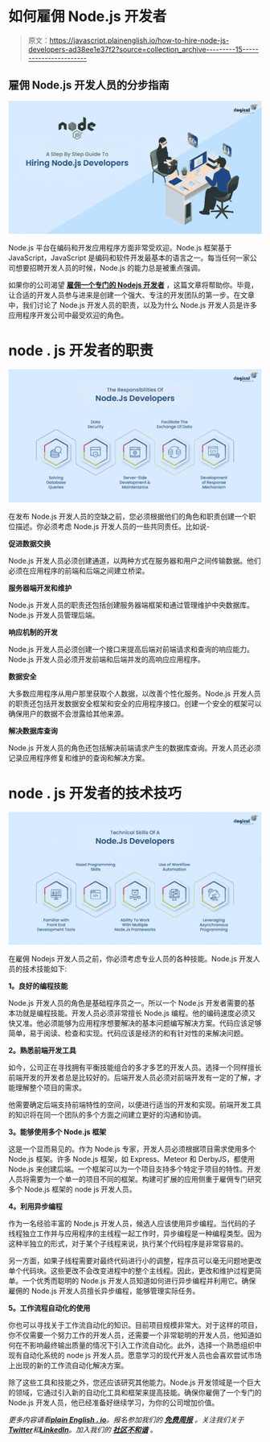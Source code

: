# 如何雇佣 Node.js 开发者

> 原文：<https://javascript.plainenglish.io/how-to-hire-node-js-developers-ad38ee1e37f2?source=collection_archive---------15----------------------->

## 雇佣 Node.js 开发人员的分步指南

![](img/d28736ebae0484d3d920c72dc0aa2b83.png)

Node.js 平台在编码和开发应用程序方面非常受欢迎。Node.js 框架基于 JavaScript，JavaScript 是编码和软件开发最基本的语言之一。每当任何一家公司想要招聘开发人员的时候，Node.js 的能力总是被重点强调。

如果你的公司渴望 [**雇佣一个专门的 Nodejs 开发者**](https://www.rlogical.com/hire-dedicated-developers/hire-node-js-developer/) ，这篇文章将帮助你。毕竟，让合适的开发人员参与进来是创建一个强大、专注的开发团队的第一步。在文章中，我们讨论了 Node.js 开发人员的职责，以及为什么 Node.js 开发人员是许多应用程序开发公司中最受欢迎的角色。

# **node . js 开发者的职责**

![](img/a6552b678a3120643f705c772817e4a7.png)

在发布 Node.js 开发人员的空缺之前，您必须根据他们的角色和职责创建一个职位描述。你必须考虑 Node.js 开发人员的一些共同责任。比如说-

**促进数据交换**

Node.js 开发人员必须创建通道，以两种方式在服务器和用户之间传输数据。他们必须在应用程序的前端和后端之间建立桥梁。

**服务器端开发和维护**

Node.js 开发人员的职责还包括创建服务器端框架和通过管理维护中央数据库。Node.js 开发人员管理后端。

**响应机制的开发**

Node.js 开发人员必须创建一个接口来提高后端对前端请求和查询的响应能力。Node.js 开发人员必须开发前端和后端并发的高响应应用程序。

**数据安全**

大多数应用程序从用户那里获取个人数据，以改善个性化服务。Node.js 开发人员的职责还包括开发数据安全框架和安全的应用程序接口。创建一个安全的框架可以确保用户的数据不会泄露给其他来源。

**解决数据库查询**

Node.js 开发人员的角色还包括解决前端请求产生的数据库查询。开发人员还必须记录应用程序修复和维护的查询和解决方案。

# **node . js 开发者的技术技巧**

![](img/0c02e87f063a7e76bfd3fb2b45397559.png)

在雇佣 Nodejs 开发人员之前，你必须考虑专业人员的各种技能。Node.js 开发人员的技术技能如下:

**1。良好的编程技能**

Node.js 开发人员的角色是基础程序员之一。所以一个 Node.js 开发者需要的基本功就是编程技能。开发人员必须非常擅长 Node.js 编程。他的编码速度必须又快又准。他必须能够为应用程序想要解决的基本问题编写解决方案。代码应该足够简单，易于阅读、检查和实现。代码应该是经济的和有针对性的来解决问题。

**2。熟悉前端开发工具**

如今，公司正在寻找拥有平衡技能组合的多才多艺的开发人员。选择一个同样擅长前端开发的开发者总是比较好的。后端开发人员必须对前端开发有一定的了解，才能理解整个项目的需求。

他需要确定后端支持前端特性的空间，以便进行适当的开发和实现。前端开发工具的知识将在同一个团队的多个方面之间建立更好的沟通和协调。

**3。能够使用多个 Node.js 框架**

这是一个显而易见的。作为 Node.js 专家，开发人员必须根据项目需求使用多个 Node.js 框架。许多 Node.js 框架，如 Express、Meteor 和 DerbyJS，都使用 Node.js 来创建后端。一个框架可以为一个项目支持多个特定于项目的特性。开发人员将需要为一个单一的项目不同的框架。构建可扩展的应用侧重于雇佣专门研究多个 Node.js 框架的 node js 开发人员。

**4。利用异步编程**

作为一名经验丰富的 Node.js 开发人员，候选人应该使用异步编程。当代码的子线程独立工作并与应用程序的主线程一起工作时，异步编程是一种编程类型。因为这种半独立的形式，对于某个子线程来说，执行某个代码程序是非常容易的。

另一方面，如果子线程需要对最终代码进行小的调整，程序员可以毫无问题地更改单个代码块。这些更改不会改变进程中的整个主线程。因此，更改和维护过程更简单。一个优秀而聪明的 Node.js 开发人员知道如何进行异步编程并利用它。确保雇佣的 Node.js 开发人员擅长异步编程，能够管理实际任务。

**5。工作流程自动化的使用**

你也可以寻找关于工作流自动化的知识。目前项目规模非常大。对于这样的项目，你不仅需要一个努力工作的开发人员，还需要一个非常聪明的开发人员，他知道如何在不影响最终输出质量的情况下引入工作流自动化。此外，选择一个熟悉组织中现有自动化系统的 node js 开发人员。愿意学习的现代开发人员也会喜欢尝试市场上出现的新的工作流自动化解决方案。

除了这些工具和技能之外，您还应该研究其他能力。Node.js 开发领域是一个巨大的领域，它通过引入新的自动化工具和框架来提高技能。确保你雇佣了一个专门的 Node.js 开发人员，他已经准备好继续学习，为你的公司增加价值。

*更多内容请看*[***plain English . io***](https://plainenglish.io/)*。报名参加我们的* [***免费周报***](http://newsletter.plainenglish.io/) *。关注我们关于*[***Twitter***](https://twitter.com/inPlainEngHQ)*和*[***LinkedIn***](https://www.linkedin.com/company/inplainenglish/)*。加入我们的* [***社区不和谐***](https://discord.gg/GtDtUAvyhW) *。*